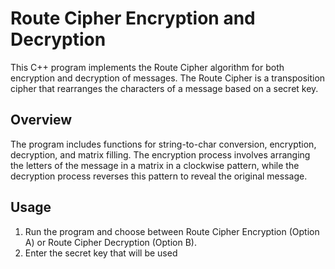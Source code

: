 # Route Cipher Encryption and Decryption

This C++ program implements the Route Cipher algorithm for both encryption and decryption of messages. The Route Cipher is a transposition cipher that rearranges the characters of a message based on a secret key.

## Overview

The program includes functions for string-to-char conversion, encryption, decryption, and matrix filling. The encryption process involves arranging the letters of the message in a matrix in a clockwise pattern, while the decryption process reverses this pattern to reveal the original message.

## Usage

1. Run the program and choose between Route Cipher Encryption (Option A) or Route Cipher Decryption (Option B).
2. Enter the secret key that will be used
   
